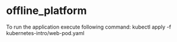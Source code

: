# offline_platform
To run the application execute following command:
	kubectl apply -f kubernetes-intro/web-pod.yaml
